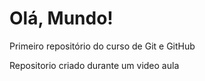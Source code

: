 # Olá, Mundo!
 Primeiro repositório do curso de Git e GitHub

 Repositorio criado durante um video aula
 

